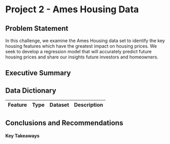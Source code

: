 # **Project 2 - Ames Housing Data**

## **Problem Statement**

In this challenge, we examine the Ames Housing data set to identify the key housing features which have the greatest impact on housing prices. We seek to develop a regression model that will accurately predict future housing prices and share our insights future investors and homeowners.


## **Executive Summary**





## **Data Dictionary**

|Feature|Type|Dataset|Description
|:-|:---:|:---:|:-|



## **Conclusions and Recommendations**

#### **Key Takeaways**
